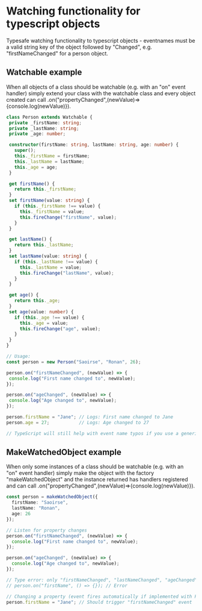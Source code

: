 # Watching functionality for typescript objects
Typesafe watching functionality to typescript objects - eventnames must be a valid string key of the object followed by "Changed", e.g. "firstNameChanged" for a person object.
## Watchable example
When all objects of a class should be watchable (e.g. with an "on" event handler) simply extend your class with the watchable class and every object created can call .on("propertyChanged",(newValue)=>{console.log(newValue)}).

 ``` ts 
class Person extends Watchable {
  private _firstName: string;
  private _lastName: string;
  private _age: number;

  constructor(firstName: string, lastName: string, age: number) {
    super();
    this._firstName = firstName;
    this._lastName = lastName;
    this._age = age;
  }

  get firstName() {
    return this._firstName;
  }
  set firstName(value: string) {
    if (this._firstName !== value) {
      this._firstName = value;
      this.fireChange("firstName", value);
    }
  }

  get lastName() {
    return this._lastName;
  }
  set lastName(value: string) {
    if (this._lastName !== value) {
      this._lastName = value;
      this.fireChange("lastName", value);
    }
  }

  get age() {
    return this._age;
  }
  set age(value: number) {
    if (this._age !== value) {
      this._age = value;
      this.fireChange("age", value);
    }
  }
}

// Usage:
const person = new Person("Saoirse", "Ronan", 26);

person.on("firstNameChanged", (newValue) => {
  console.log("First name changed to", newValue);
});

person.on("ageChanged", (newValue) => {
  console.log("Age changed to", newValue);
});

person.firstName = "Jane"; // Logs: First name changed to Jane
person.age = 27;           // Logs: Age changed to 27

// TypeScript will still help with event name typos if you use a generic type for PropEventSource<Person>
```
## MakeWatchedObject example 
When only some instances of a class should be watchable (e.g. with an "on" event handler) simply make the object with the factory "makeWatchedObject"  and the instance returned has handlers registered and can call .on("propertyChanged",(newValue)=>{console.log(newValue)}).
``` ts 
const person = makeWatchedObject({
  firstName: "Saoirse",
  lastName: "Ronan",
  age: 26
});

// Listen for property changes
person.on("firstNameChanged", (newValue) => {
  console.log("First name changed to", newValue);
});

person.on("ageChanged", (newValue) => {
  console.log("Age changed to", newValue);
});

// Type error: only "firstNameChanged", "lastNameChanged", "ageChanged" are allowed
// person.on("firstName", () => {}); // Error

// Changing a property (event fires automatically if implemented with Proxy)
person.firstName = "Jane"; // Should trigger "firstNameChanged" event
```
